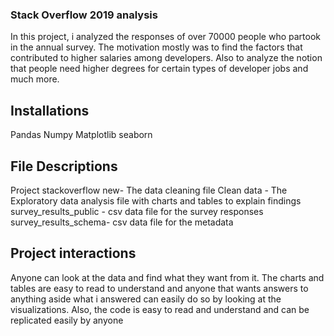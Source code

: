 ### Stack Overflow 2019 analysis
In this project, i analyzed the responses of over 70000 people who partook in the annual survey. The motivation mostly was to find the factors that contributed to higher salaries among developers. Also to analyze the notion that people need higher degrees for certain types of developer jobs and much more.

## Installations
Pandas
Numpy
Matplotlib
seaborn

## File Descriptions
Project stackoverflow new- The data cleaning file
Clean data - The Exploratory data analysis file with charts and tables to explain findings
survey_results_public - csv data file for the survey responses
survey_results_schema- csv data file for the metadata

## Project interactions
Anyone can look at the data and find what they want from it. The charts and tables are easy to read to understand and anyone that wants answers to anything aside what i answered can easily do so by looking at the visualizations. Also, the code is easy to read and understand and can be replicated easily by anyone  
